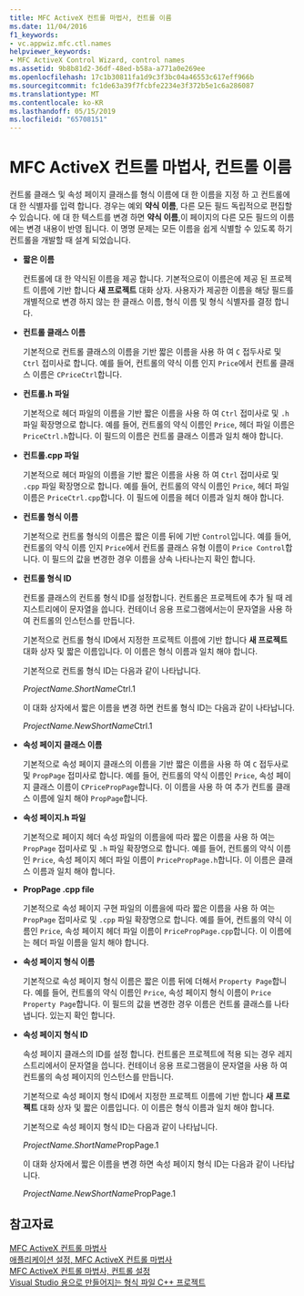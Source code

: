 ```yaml
---
title: MFC ActiveX 컨트롤 마법사, 컨트롤 이름
ms.date: 11/04/2016
f1_keywords:
- vc.appwiz.mfc.ctl.names
helpviewer_keywords:
- MFC ActiveX Control Wizard, control names
ms.assetid: 9b8b81d2-36df-48ed-b58a-a771a0e269ee
ms.openlocfilehash: 17c1b30811fa1d9c3f3bc04a46553c617eff966b
ms.sourcegitcommit: fc1de63a39f7fcbfe2234e3f372b5e1c6a286087
ms.translationtype: MT
ms.contentlocale: ko-KR
ms.lasthandoff: 05/15/2019
ms.locfileid: "65708151"
---
```

# <a name="control-names-mfc-activex-control-wizard"></a>MFC ActiveX 컨트롤 마법사, 컨트롤 이름

컨트롤 클래스 및 속성 페이지 클래스를 형식 이름에 대 한 이름을 지정 하 고 컨트롤에 대 한 식별자를 입력 합니다. 경우는 예외 **약식 이름**, 다른 모든 필드 독립적으로 편집할 수 있습니다. 에 대 한 텍스트를 변경 하면 **약식 이름**,이 페이지의 다른 모든 필드의 이름에는 변경 내용이 반영 됩니다. 이 명명 문제는 모든 이름을 쉽게 식별할 수 있도록 하기 컨트롤을 개발할 때 설계 되었습니다.

- **짧은 이름**

   컨트롤에 대 한 약식된 이름을 제공 합니다. 기본적으로이 이름은에 제공 된 프로젝트 이름에 기반 합니다 **새 프로젝트** 대화 상자. 사용자가 제공한 이름을 해당 필드를 개별적으로 변경 하지 않는 한 클래스 이름, 형식 이름 및 형식 식별자를 결정 합니다.

- **컨트롤 클래스 이름**

   기본적으로 컨트롤 클래스의 이름을 기반 짧은 이름을 사용 하 여 `C` 접두사로 및 `Ctrl` 접미사로 합니다. 예를 들어, 컨트롤의 약식 이름 인지 `Price`에서 컨트롤 클래스 이름은 `CPriceCtrl`합니다.

- **컨트롤.h 파일**

   기본적으로 헤더 파일의 이름을 기반 짧은 이름을 사용 하 여 `Ctrl` 접미사로 및 `.h` 파일 확장명으로 합니다. 예를 들어, 컨트롤의 약식 이름인 `Price`, 헤더 파일 이름은 `PriceCtrl.h`합니다. 이 필드의 이름은 컨트롤 클래스 이름과 일치 해야 합니다.

- **컨트롤.cpp 파일**

   기본적으로 헤더 파일의 이름을 기반 짧은 이름을 사용 하 여 `Ctrl` 접미사로 및 `.cpp` 파일 확장명으로 합니다. 예를 들어, 컨트롤의 약식 이름인 `Price`, 헤더 파일 이름은 `PriceCtrl.cpp`합니다. 이 필드에 이름을 헤더 이름과 일치 해야 합니다.

- **컨트롤 형식 이름**

   기본적으로 컨트롤 형식의 이름은 짧은 이름 뒤에 기반 `Control`입니다. 예를 들어, 컨트롤의 약식 이름 인지 `Price`에서 컨트롤 클래스 유형 이름이 `Price Control`합니다. 이 필드의 값을 변경한 경우 이름을 상속 나타나는지 확인 합니다.

- **컨트롤 형식 ID**

   컨트롤 클래스의 컨트롤 형식 ID를 설정합니다. 컨트롤은 프로젝트에 추가 될 때 레지스트리에이 문자열을 씁니다. 컨테이너 응용 프로그램에서는이 문자열을 사용 하 여 컨트롤의 인스턴스를 만듭니다.

   기본적으로 컨트롤 형식 ID에서 지정한 프로젝트 이름에 기반 합니다 **새 프로젝트** 대화 상자 및 짧은 이름입니다. 이 이름은 형식 이름과 일치 해야 합니다.

   기본적으로 컨트롤 형식 ID는 다음과 같이 나타납니다.

   *ProjectName.ShortName*Ctrl.1

   이 대화 상자에서 짧은 이름을 변경 하면 컨트롤 형식 ID는 다음과 같이 나타납니다.

   *ProjectName.NewShortName*Ctrl.1

- **속성 페이지 클래스 이름**

   기본적으로 속성 페이지 클래스의 이름을 기반 짧은 이름을 사용 하 여 `C` 접두사로 및 `PropPage` 접미사로 합니다. 예를 들어, 컨트롤의 약식 이름인 `Price`, 속성 페이지 클래스 이름이 `CPricePropPage`합니다. 이 이름을 사용 하 여 추가 컨트롤 클래스 이름에 일치 해야 `PropPage`합니다.

- **속성 페이지.h 파일**

   기본적으로 페이지 헤더 속성 파일의 이름을에 따라 짧은 이름을 사용 하 여는 `PropPage` 접미사로 및 `.h` 파일 확장명으로 합니다. 예를 들어, 컨트롤의 약식 이름인 `Price`, 속성 페이지 헤더 파일 이름이 `PricePropPage.h`합니다. 이 이름은 클래스 이름과 일치 해야 합니다.

- **PropPage .cpp file**

   기본적으로 속성 페이지 구현 파일의 이름을에 따라 짧은 이름을 사용 하 여는 `PropPage` 접미사로 및 `.cpp` 파일 확장명으로 합니다. 예를 들어, 컨트롤의 약식 이름인 `Price`, 속성 페이지 헤더 파일 이름이 `PricePropPage.cpp`합니다. 이 이름에는 헤더 파일 이름을 일치 해야 합니다.

- **속성 페이지 형식 이름**

   기본적으로 속성 페이지 형식 이름은 짧은 이름 뒤에 더해서 `Property Page`합니다. 예를 들어, 컨트롤의 약식 이름인 `Price`, 속성 페이지 형식 이름이 `Price Property Page`합니다. 이 필드의 값을 변경한 경우 이름은 컨트롤 클래스를 나타냅니다. 있는지 확인 합니다.

- **속성 페이지 형식 ID**

   속성 페이지 클래스의 ID를 설정 합니다. 컨트롤은 프로젝트에 적용 되는 경우 레지스트리에서이 문자열을 씁니다. 컨테이너 응용 프로그램을이 문자열을 사용 하 여 컨트롤의 속성 페이지의 인스턴스를 만듭니다.

   기본적으로 속성 페이지 형식 ID에서 지정한 프로젝트 이름에 기반 합니다 **새 프로젝트** 대화 상자 및 짧은 이름입니다. 이 이름은 형식 이름과 일치 해야 합니다.

   기본적으로 속성 페이지 형식 ID는 다음과 같이 나타납니다.

   *ProjectName.ShortName*PropPage.1

   이 대화 상자에서 짧은 이름을 변경 하면 속성 페이지 형식 ID는 다음과 같이 나타납니다.

   *ProjectName.NewShortName*PropPage.1

## <a name="see-also"></a>참고자료

[MFC ActiveX 컨트롤 마법사](../../mfc/reference/mfc-activex-control-wizard.md)<br/>
[애플리케이션 설정, MFC ActiveX 컨트롤 마법사](../../mfc/reference/application-settings-mfc-activex-control-wizard.md)<br/>
[MFC ActiveX 컨트롤 마법사, 컨트롤 설정](../../mfc/reference/control-settings-mfc-activex-control-wizard.md)<br/>
[Visual Studio 용으로 만들어지는 형식 파일 C++ 프로젝트](../../build/reference/file-types-created-for-visual-cpp-projects.md)

